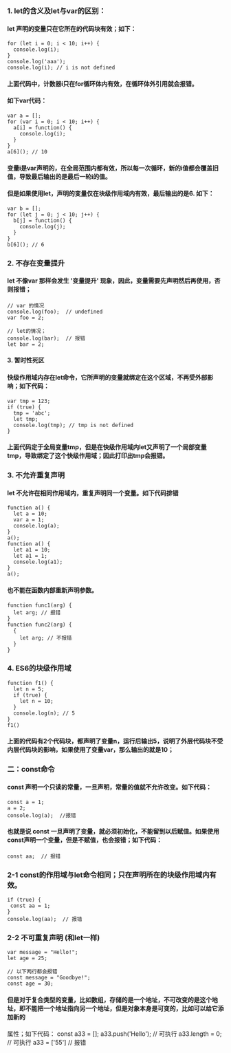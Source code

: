 ### 1. let的含义及let与var的区别：
#### let 声明的变量只在它所在的代码块有效；如下：
    for (let i = 0; i < 10; i++) {
      console.log(i);
    }
    console.log('aaa');
    console.log(i); // i is not defined
#### 上面代码中，计数器i只在for循环体内有效，在循环体外引用就会报错。
#### 如下var代码：
    var a = [];
    for (var i = 0; i < 10; i++) {
      a[i] = function() {
        console.log(i);
      }
    }
    a[6](); // 10
#### 变量i是var声明的，在全局范围内都有效，所以每一次循环，新的i值都会覆盖旧值，导致最后输出的是最后一轮i的值。
#### 但是如果使用let，声明的变量仅在块级作用域内有效，最后输出的是6. 如下：
    var b = [];
    for (let j = 0; j < 10; j++) {
      b[j] = function() {
        console.log(j);
      }
    }
    b[6](); // 6
### 2. 不存在变量提升
#### let 不像var 那样会发生 '变量提升' 现象，因此，变量需要先声明然后再使用，否则报错；
    // var 的情况
    console.log(foo);  // undefined
    var foo = 2;

    // let的情况；
    console.log(bar);  // 报错
    let bar = 2;
#### 3. 暂时性死区
#### 快级作用域内存在let命令，它所声明的变量就绑定在这个区域，不再受外部影响；如下代码：
    var tmp = 123;
    if (true) {
      tmp = 'abc';
      let tmp;
      console.log(tmp); // tmp is not defined
    }
#### 上面代码定于全局变量tmp，但是在快级作用域内let又声明了一个局部变量tmp，导致绑定了这个快级作用域；因此打印出tmp会报错。
### 3. 不允许重复声明
#### let 不允许在相同作用域内，重复声明同一个变量。如下代码排错
    function a() {
      let a = 10;
      var a = 1;
      console.log(a);
    }
    a();
    function a() {
      let a1 = 10;
      let a1 = 1;
      console.log(a1);
    }
    a();
#### 也不能在函数内部重新声明参数。
    function func1(arg) {
      let arg; // 报错
    }
    function func2(arg) {
      {
        let arg; // 不报错
      }
    }
### 4. ES6的块级作用域
    function f1() {
      let n = 5;
      if (true) {
        let n = 10;
      }
      console.log(n); // 5
    } 
    f1()
#### 上面的代码有2个代码块，都声明了变量n，运行后输出5，说明了外层代码块不受内层代码块的影响，如果使用了变量var，那么输出的就是10；

### 二：const命令
#### const 声明一个只读的常量，一旦声明，常量的值就不允许改变。如下代码：
    const a = 1; 
    a = 2; 
    console.log(a);  //报错
#### 也就是说 const 一旦声明了变量，就必须初始化，不能留到以后赋值。如果使用const声明一个变量，但是不赋值，也会报错；如下代码：
    const aa;  // 报错
### 2-1 const的作用域与let命令相同；只在声明所在的块级作用域内有效。
    if (true) {
     const aa = 1;
    } 
    console.log(aa);  // 报错
### 2-2 不可重复声明 (和let一样)
    var message = "Hello!";
    let age = 25;

    // 以下两行都会报错
    const message = "Goodbye!";
    const age = 30;
#### 但是对于复合类型的变量，比如数组，存储的是一个地址，不可改变的是这个地址，即不能把一个地址指向另一个地址，但是对象本身是可变的，比如可以给它添加新的
属性；如下代码：
    const a33 = [];
    a33.push('Hello'); // 可执行
    a33.length = 0;    // 可执行
    a33 = ['55']  // 报错